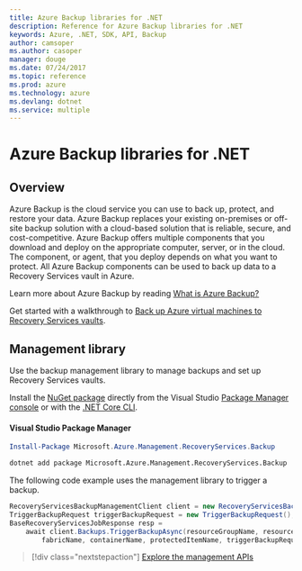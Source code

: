 ```yaml
---
title: Azure Backup libraries for .NET
description: Reference for Azure Backup libraries for .NET
keywords: Azure, .NET, SDK, API, Backup
author: camsoper
ms.author: casoper
manager: douge
ms.date: 07/24/2017
ms.topic: reference
ms.prod: azure
ms.technology: azure
ms.devlang: dotnet
ms.service: multiple
---
```


# Azure Backup libraries for .NET

## Overview

Azure Backup is the cloud service you can use to back up, protect, and restore your data. Azure Backup replaces your existing on-premises or off-site backup solution with a cloud-based solution that is reliable, secure, and cost-competitive. Azure Backup offers multiple components that you download and deploy on the appropriate computer, server, or in the cloud. The component, or agent, that you deploy depends on what you want to protect. All Azure Backup components can be used to back up data to a Recovery Services vault in Azure.

Learn more about Azure Backup by reading [What is Azure Backup?](/azure/backup/backup-introduction-to-azure-backup)

Get started with a walkthrough to [Back up Azure virtual machines to Recovery Services vaults](https://docs.microsoft.com/en-us/azure/backup/backup-azure-vms-first-look-arm).

## Management library

Use the backup management library to manage backups and set up Recovery Services vaults.

Install the [NuGet package](https://www.nuget.org/packages/Microsoft.Azure.Management.RecoveryServices.Backup) directly from the Visual Studio [Package Manager console][PackageManager] or with the [.NET Core CLI][DotNetCLI].

#### Visual Studio Package Manager

```powershell
Install-Package Microsoft.Azure.Management.RecoveryServices.Backup
```

```bash
dotnet add package Microsoft.Azure.Management.RecoveryServices.Backup
```

The following code example uses the management library to trigger a backup.

```csharp
RecoveryServicesBackupManagementClient client = new RecoveryServicesBackupManagementClient(credentials);
TriggerBackupRequest triggerBackupRequest = new TriggerBackupRequest();
BaseRecoveryServicesJobResponse resp =
    await client.Backups.TriggerBackupAsync(resourceGroupName, resourceName, null,
        fabricName, containerName, protectedItemName, triggerBackupRequest);
```

> [!div class="nextstepaction"]
> [Explore the management APIs](/dotnet/api/overview/azure/backup/management)

[PackageManager]: https://docs.microsoft.com/nuget/tools/package-manager-console
[DotNetCLI]: https://docs.microsoft.com/en-us/dotnet/core/tools/dotnet-add-package

